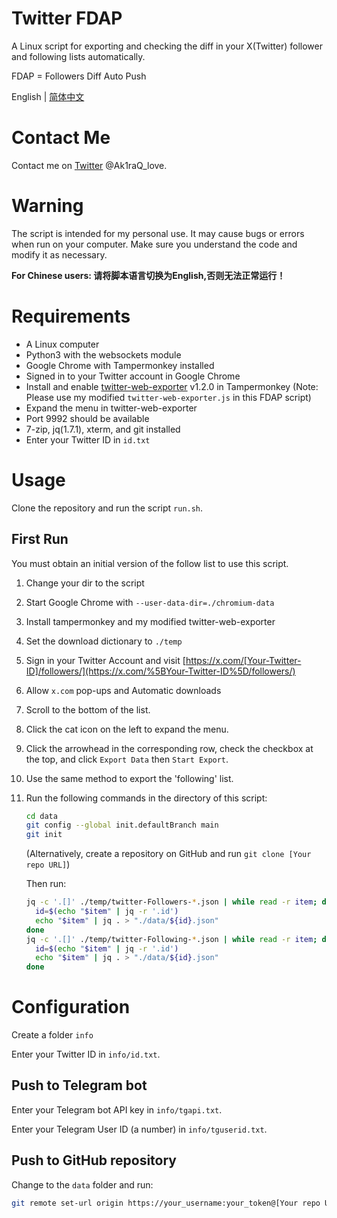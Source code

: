 # Twitter FDAP

A Linux script for exporting and checking the diff in your X(Twitter) follower and following lists automatically.

FDAP = Followers Diff Auto Push

English | [简体中文](README.CN.md)

# Contact Me

Contact me on [Twitter](https://x.com/Ak1raQ_love) @Ak1raQ_love.

# Warning

The script is intended for my personal use. It may cause bugs or errors when run on your computer. Make sure you understand the code and modify it as necessary.

**For Chinese users: 请将脚本语言切换为English,否则无法正常运行！**

# Requirements

- A Linux computer
- Python3 with the websockets module
- Google Chrome with Tampermonkey installed
- Signed in to your Twitter account in Google Chrome
- Install and enable [twitter-web-exporter](https://github.com/prinsss/twitter-web-exporter) v1.2.0 in Tampermonkey (Note: Please use my modified `twitter-web-exporter.js` in this FDAP script)
- Expand the menu in twitter-web-exporter
- Port 9992 should be available
- 7-zip, jq(1.7.1), xterm, and git installed
- Enter your Twitter ID in `id.txt`

# Usage

Clone the repository and run the script `run.sh`.

## First Run

You must obtain an initial version of the follow list to use this script.

1. Change your dir to the script

2. Start Google Chrome with `--user-data-dir=./chromium-data`

3. Install tampermonkey and my modified twitter-web-exporter

4. Set the download dictionary to `./temp`

5. Sign in your Twitter Account and visit [https://x.com/[Your-Twitter-ID]/followers/](https://x.com/%5BYour-Twitter-ID%5D/followers/)

6. Allow `x.com` pop-ups and Automatic downloads

7. Scroll to the bottom of the list.

8. Click the cat icon on the left to expand the menu.

9. Click the arrowhead in the corresponding row, check the checkbox at the top, and click `Export Data` then `Start Export`.

10. Use the same method to export the 'following' list.

11. Run the following commands in the directory of this script:
    
    ```bash
    cd data
    git config --global init.defaultBranch main
    git init
    ```
    
    (Alternatively, create a repository on GitHub and run `git clone [Your repo URL]`)
    
    Then run:
    
    ```bash
    jq -c '.[]' ./temp/twitter-Followers-*.json | while read -r item; do
      id=$(echo "$item" | jq -r '.id')
      echo "$item" | jq . > "./data/${id}.json"
    done
    jq -c '.[]' ./temp/twitter-Following-*.json | while read -r item; do
      id=$(echo "$item" | jq -r '.id')
      echo "$item" | jq . > "./data/${id}.json"
    done
    ```

# Configuration

Create a folder `info`

Enter your Twitter ID in `info/id.txt`.

## Push to Telegram bot

Enter your Telegram bot API key in `info/tgapi.txt`.

Enter your Telegram User ID (a number) in `info/tguserid.txt`.

## Push to GitHub repository

 Change to the `data` folder and run:

```bash
git remote set-url origin https://your_username:your_token@[Your repo URL]
```
